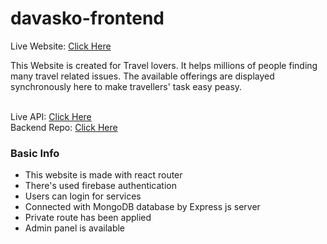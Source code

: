 # davasko-frontend

Live Website: <a href="https://davaskog.web.app/">Click Here</a><br />

This Website is created for Travel lovers. It helps millions of people finding many travel related issues. The available offerings are displayed synchronously here to make travellers' task easy peasy.<br /><br />

Live API: <a href="https://morning-ridge-69827.herokuapp.com/">Click Here</a><br />
Backend Repo: <a href="https://github.com/programming-hero-web-course1/tourism-or-delivery-website-server-side-iFall-iFail">Click Here</a><br />

### Basic Info

* This website is made with react router
* There's used firebase authentication
* Users can login for services
* Connected with MongoDB database by Express js server
* Private route has been applied
* Admin panel is available